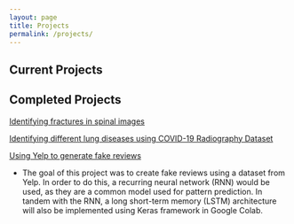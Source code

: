 ```yaml
---
layout: page
title: Projects
permalink: /projects/
---
```

## Current Projects



## Completed Projects

[Identifying fractures in spinal images](https://github.com/elizabethwillard/rsna-cervical-spine-detection)

[Identifying different lung diseases using COVID-19 Radiography Dataset](https://github.com/elizabethwillard/w207-final-project)

[Using Yelp to generate fake reviews](https://github.com/elizabethwillard/ece498final/blob/master/ECE498_Willard_Edrington.docx)
- The goal of this project was to create fake reviews using a dataset from Yelp. In order to do this, a recurring neural network (RNN) would be used, as they are a common model used for pattern prediction. In tandem with the RNN, a long short-term memory (LSTM) architecture will also be implemented using Keras framework in Google Colab. 
